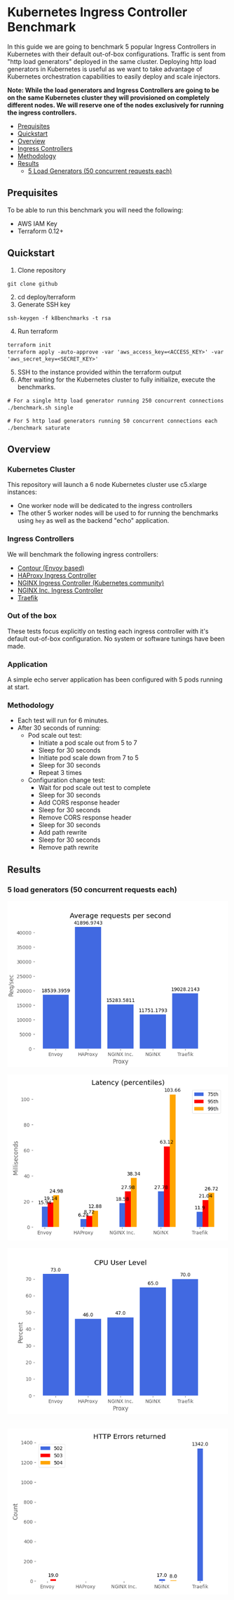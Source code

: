 # Kubernetes Ingress Controller Benchmark

In this guide we are going to benchmark 5 popular Ingress Controllers in Kubernetes with their default out-of-box configurations.
Traffic is sent from "http load generators" deployed in the same cluster.
Deploying http load generators in Kubernetes is useful as we want to take advantage of Kubernetes orchestration capabilities to easily deploy and scale injectors.

**Note: While the load generators and Ingress Controllers are going to be on the same Kubernetes cluster they will provisioned on completely different nodes. We will reserve one of the nodes exclusively for running the ingress controllers.**


- [Prequisites](#prequisites)
- [Quickstart](#quickstart)
- [Overview](#overview)
- [Ingress Controllers](#ingress-controllers)
- [Methodology](#methodology)
- [Results](#results)
  - [5 Load Generators (50 concurrent requests each)](#5-load-generators-50-concurrent-requests-each)

## Prequisites
To be able to run this benchmark you will need the following:
- AWS IAM Key
- Terraform 0.12+

## Quickstart
1. Clone repository
```
git clone github
```
2. cd deploy/terraform
3. Generate SSH key
```
ssh-keygen -f k8benchmarks -t rsa
```
4. Run terraform
```
terraform init
terraform apply -auto-approve -var 'aws_access_key=<ACCESS_KEY>' -var 'aws_secret_key=<SECRET_KEY>'
```
5. SSH to the instance provided within the terraform output
6. After waiting for the Kubernetes cluster to fully initialize, execute the benchmarks.
```
# For a single http load generator running 250 concurrent connections
./benchmark.sh single
```
```
# For 5 http load generators running 50 concurrent connections each
./benchmark saturate
```

## Overview
### Kubernetes Cluster
This repository will launch a 6 node Kubernetes cluster use c5.xlarge instances:
- One worker node will be dedicated to the ingress controllers
- The other 5 worker nodes will be used to for running the benchmarks using `hey` as well as the backend "echo" application.

### Ingress Controllers
We will benchmark the following ingress controllers:

- [Contour (Envoy based)](https://github.com/projectcontour/contour)
- [HAProxy Ingress Controller](https://github.com/haproxytech/kubernetes-ingress)
- [NGINX Ingress Controller (Kubernetes community)](https://github.com/kubernetes/ingress-nginx)
- [NGINX Inc. Ingress Controller](https://github.com/nginxinc/kubernetes-ingress)
- [Traefik](https://github.com/containous/traefik)

### Out of the box
These tests focus explicitly on testing each ingress controller with it's default out-of-box configuration.
No system or software tunings have been made.

### Application
A simple echo server application has been configured with 5 pods running at start.

### Methodology
- Each test will run for 6 minutes.
- After 30 seconds of running:
    - Pod scale out test:
        - Initiate a pod scale out from 5 to 7
        - Sleep for 30 seconds
        - Initiate pod scale down from 7 to 5
        - Sleep for 30 seconds
        - Repeat 3 times
    - Configuration change test:
        - Wait for pod scale out test to complete
        - Sleep for 30 seconds
        - Add CORS response header
        - Sleep for 30 seconds
        - Remove CORS response header
        - Sleep for 30 seconds
        - Add path rewrite
        - Sleep for 30 seconds
        - Remove path rewrite


## Results
### 5 load generators (50 concurrent requests each)
![alt text](graphs/saturate/requests.png "Requests per second")

![alt text](graphs/saturate/latency.png "Average response time")

![alt text](graphs/saturate/cpu.png "Maximum CPU Usage")

![alt text](graphs/saturate/errors.png "HTTP Errors")
-------

